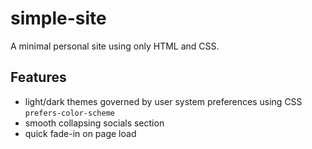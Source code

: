 # simple-site
A minimal personal site using only HTML and CSS.

## Features
- light/dark themes governed by user system preferences using CSS `prefers-color-scheme`
- smooth collapsing socials section
- quick fade-in on page load
